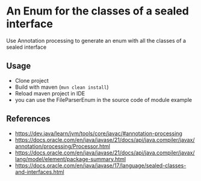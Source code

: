 # An Enum for the classes of a sealed interface

Use Annotation processing to generate an enum with all the classes of a sealed interface

## Usage

- Clone project
- Build with maven (`mvn clean install`)
- Reload maven project in IDE
- you can use the FileParserEnum in the source code of module example

## References

- https://dev.java/learn/jvm/tools/core/javac/#annotation-processing
- https://docs.oracle.com/en/java/javase/21/docs/api/java.compiler/javax/annotation/processing/Processor.html
- https://docs.oracle.com/en/java/javase/21/docs/api/java.compiler/javax/lang/model/element/package-summary.html
- https://docs.oracle.com/en/java/javase/17/language/sealed-classes-and-interfaces.html